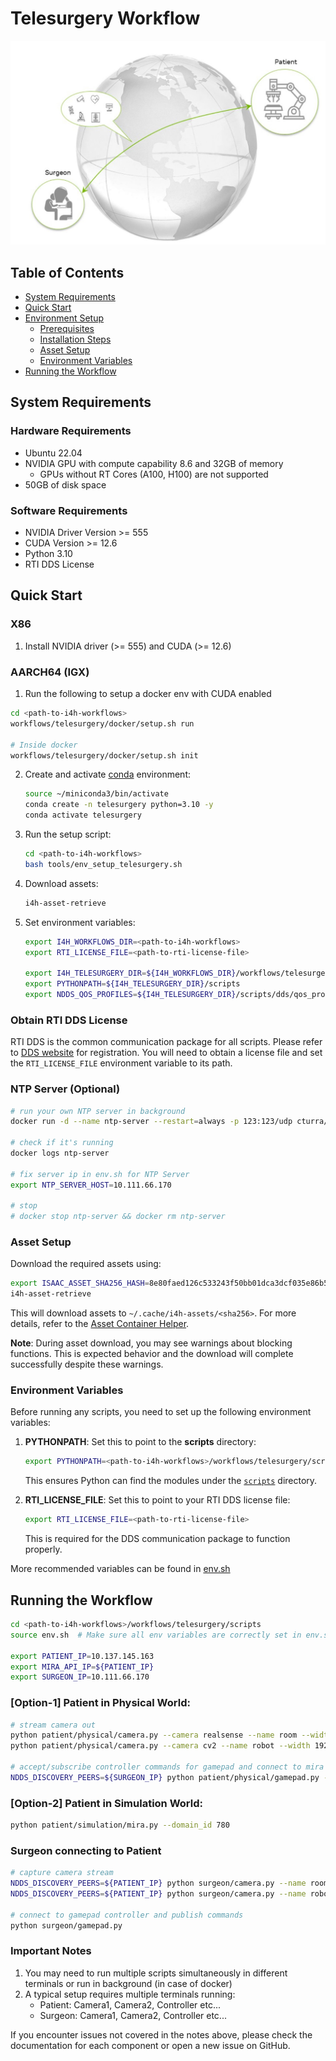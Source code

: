 # Telesurgery Workflow

![Telesurgery Workflow](../../docs/source/telesurgery_workflow.jpg)

## Table of Contents
- [System Requirements](#system-requirements)
- [Quick Start](#quick-start)
- [Environment Setup](#environment-setup)
  - [Prerequisites](#prerequisites)
  - [Installation Steps](#installation-steps)
  - [Asset Setup](#asset-setup)
  - [Environment Variables](#environment-variables)
- [Running the Workflow](#running-the-workflow)

## System Requirements

### Hardware Requirements
- Ubuntu 22.04
- NVIDIA GPU with compute capability 8.6 and 32GB of memory
    - GPUs without RT Cores (A100, H100) are not supported
- 50GB of disk space

### Software Requirements
- NVIDIA Driver Version >= 555
- CUDA Version >= 12.6
- Python 3.10
- RTI DDS License

## Quick Start

### X86
1. Install NVIDIA driver (>= 555) and CUDA (>= 12.6)

### AARCH64 (IGX)
1. Run the following to setup a docker env with CUDA enabled
```bash
cd <path-to-i4h-workflows>
workflows/telesurgery/docker/setup.sh run

# Inside docker
workflows/telesurgery/docker/setup.sh init
```


2. Create and activate [conda](https://www.anaconda.com/docs/getting-started/miniconda/install#quickstart-install-instructions) environment:
   ```bash
   source ~/miniconda3/bin/activate
   conda create -n telesurgery python=3.10 -y
   conda activate telesurgery
   ```
3. Run the setup script:
   ```bash
   cd <path-to-i4h-workflows>
   bash tools/env_setup_telesurgery.sh
   ```
4. Download assets:
   ```bash
   i4h-asset-retrieve
   ```
5. Set environment variables:
   ```bash
   export I4H_WORKFLOWS_DIR=<path-to-i4h-workflows>
   export RTI_LICENSE_FILE=<path-to-rti-license-file>

   export I4H_TELESURGERY_DIR=${I4H_WORKFLOWS_DIR}/workflows/telesurgery
   export PYTHONPATH=${I4H_TELESURGERY_DIR}/scripts
   export NDDS_QOS_PROFILES=${I4H_TELESURGERY_DIR}/scripts/dds/qos_profile.xml
    ```

### Obtain RTI DDS License
RTI DDS is the common communication package for all scripts. Please refer to [DDS website](https://www.rti.com/products) for registration. You will need to obtain a license file and set the `RTI_LICENSE_FILE` environment variable to its path.

### NTP Server (Optional)
```bash
# run your own NTP server in background
docker run -d --name ntp-server --restart=always -p 123:123/udp cturra/ntp

# check if it's running
docker logs ntp-server

# fix server ip in env.sh for NTP Server
export NTP_SERVER_HOST=10.111.66.170

# stop
# docker stop ntp-server && docker rm ntp-server
```

### Asset Setup

Download the required assets using:
```bash
export ISAAC_ASSET_SHA256_HASH=8e80faed126c533243f50bb01dca3dcf035e86b5bf567d622878866a8ef7f12d
i4h-asset-retrieve
```

This will download assets to `~/.cache/i4h-assets/<sha256>`. For more details, refer to the [Asset Container Helper](https://github.com/isaac-for-healthcare/i4h-asset-catalog/blob/v0.1.0/docs/catalog_helper.md).

**Note**: During asset download, you may see warnings about blocking functions. This is expected behavior and the download will complete successfully despite these warnings.

### Environment Variables

Before running any scripts, you need to set up the following environment variables:

1. **PYTHONPATH**: Set this to point to the **scripts** directory:
   ```bash
   export PYTHONPATH=<path-to-i4h-workflows>/workflows/telesurgery/scripts
   ```
   This ensures Python can find the modules under the [`scripts`](./scripts) directory.

2. **RTI_LICENSE_FILE**: Set this to point to your RTI DDS license file:
   ```bash
   export RTI_LICENSE_FILE=<path-to-rti-license-file>
   ```
   This is required for the DDS communication package to function properly.

More recommended variables can be found in [env.sh](./scripts/env.sh)

## Running the Workflow
```bash
cd <path-to-i4h-workflows>/workflows/telesurgery/scripts
source env.sh  # Make sure all env variables are correctly set in env.sh

export PATIENT_IP=10.137.145.163
export MIRA_API_IP=${PATIENT_IP}
export SURGEON_IP=10.111.66.170
```

### [Option-1] Patient in Physical World:
```bash
# stream camera out
python patient/physical/camera.py --camera realsense --name room --width 1280 --height 720
python patient/physical/camera.py --camera cv2 --name robot --width 1920 --height 1080

# accept/subscribe controller commands for gamepad and connect to mira api server
NDDS_DISCOVERY_PEERS=${SURGEON_IP} python patient/physical/gamepad.py --api_host ${MIRA_API_IP} --api_port 8081


```

### [Option-2] Patient in Simulation World:
```bash
python patient/simulation/mira.py --domain_id 780
```

### Surgeon connecting to Patient
```bash
# capture camera stream
NDDS_DISCOVERY_PEERS=${PATIENT_IP} python surgeon/camera.py --name room --width 1280 --height 720
NDDS_DISCOVERY_PEERS=${PATIENT_IP} python surgeon/camera.py --name robot --width 1280 --height 720

# connect to gamepad controller and publish commands
python surgeon/gamepad.py
```


### Important Notes
1. You may need to run multiple scripts simultaneously in different terminals or run in background (in case of docker)
2. A typical setup requires multiple terminals running:
   - Patient: Camera1, Camera2, Controller etc...
   - Surgeon: Camera1, Camera2, Controller etc...

If you encounter issues not covered in the notes above, please check the documentation for each component or open a new issue on GitHub.
